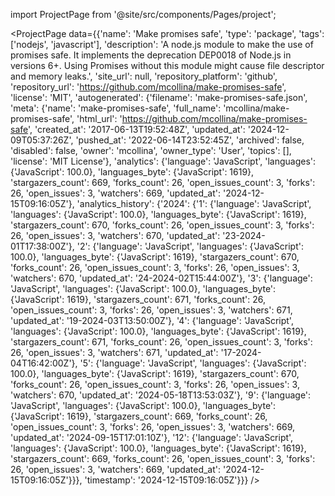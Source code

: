 
import ProjectPage from '@site/src/components/Pages/project';

<ProjectPage
    data={{'name': 'Make promises safe', 'type': 'package', 'tags': ['nodejs', 'javascript'], 'description': 'A node.js module to make the use of promises safe. It implements the deprecation DEP0018 of Node.js in versions 6+. Using Promises without this module might cause file descriptor and memory leaks.', 'site_url': null, 'repository_platform': 'github', 'repository_url': 'https://github.com/mcollina/make-promises-safe', 'license': 'MIT', 'autogenerated': {'filename': 'make-promises-safe.json', 'meta': {'name': 'make-promises-safe', 'full_name': 'mcollina/make-promises-safe', 'html_url': 'https://github.com/mcollina/make-promises-safe', 'created_at': '2017-06-13T19:52:48Z', 'updated_at': '2024-12-09T05:37:26Z', 'pushed_at': '2022-06-14T23:52:45Z', 'archived': false, 'disabled': false, 'owner': 'mcollina', 'owner_type': 'User', 'topics': [], 'license': 'MIT License'}, 'analytics': {'language': 'JavaScript', 'languages': {'JavaScript': 100.0}, 'languages_byte': {'JavaScript': 1619}, 'stargazers_count': 669, 'forks_count': 26, 'open_issues_count': 3, 'forks': 26, 'open_issues': 3, 'watchers': 669, 'updated_at': '2024-12-15T09:16:05Z'}, 'analytics_history': {'2024': {'1': {'language': 'JavaScript', 'languages': {'JavaScript': 100.0}, 'languages_byte': {'JavaScript': 1619}, 'stargazers_count': 670, 'forks_count': 26, 'open_issues_count': 3, 'forks': 26, 'open_issues': 3, 'watchers': 670, 'updated_at': '23-2024-01T17:38:00Z'}, '2': {'language': 'JavaScript', 'languages': {'JavaScript': 100.0}, 'languages_byte': {'JavaScript': 1619}, 'stargazers_count': 670, 'forks_count': 26, 'open_issues_count': 3, 'forks': 26, 'open_issues': 3, 'watchers': 670, 'updated_at': '24-2024-02T15:44:00Z'}, '3': {'language': 'JavaScript', 'languages': {'JavaScript': 100.0}, 'languages_byte': {'JavaScript': 1619}, 'stargazers_count': 671, 'forks_count': 26, 'open_issues_count': 3, 'forks': 26, 'open_issues': 3, 'watchers': 671, 'updated_at': '19-2024-03T13:50:00Z'}, '4': {'language': 'JavaScript', 'languages': {'JavaScript': 100.0}, 'languages_byte': {'JavaScript': 1619}, 'stargazers_count': 671, 'forks_count': 26, 'open_issues_count': 3, 'forks': 26, 'open_issues': 3, 'watchers': 671, 'updated_at': '17-2024-04T16:42:00Z'}, '5': {'language': 'JavaScript', 'languages': {'JavaScript': 100.0}, 'languages_byte': {'JavaScript': 1619}, 'stargazers_count': 670, 'forks_count': 26, 'open_issues_count': 3, 'forks': 26, 'open_issues': 3, 'watchers': 670, 'updated_at': '2024-05-18T13:53:03Z'}, '9': {'language': 'JavaScript', 'languages': {'JavaScript': 100.0}, 'languages_byte': {'JavaScript': 1619}, 'stargazers_count': 669, 'forks_count': 26, 'open_issues_count': 3, 'forks': 26, 'open_issues': 3, 'watchers': 669, 'updated_at': '2024-09-15T17:01:10Z'}, '12': {'language': 'JavaScript', 'languages': {'JavaScript': 100.0}, 'languages_byte': {'JavaScript': 1619}, 'stargazers_count': 669, 'forks_count': 26, 'open_issues_count': 3, 'forks': 26, 'open_issues': 3, 'watchers': 669, 'updated_at': '2024-12-15T09:16:05Z'}}}, 'timestamp': '2024-12-15T09:16:05Z'}}}
/>
